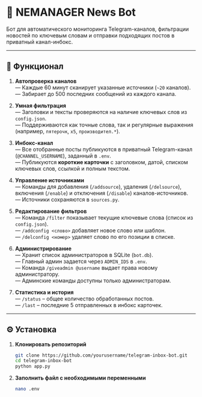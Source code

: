 # 📡 NEMANAGER News Bot

Бот для автоматического мониторинга Telegram-каналов, фильтрации новостей по ключевым словам и отправки подходящих постов в приватный канал-инбокс.

---

## 🚀 Функционал

1. **Автопроверка каналов**  
   — Каждые 60 минут сканирует указанные источники (`~20` каналов).  
   — Забирает до 500 последних сообщений из каждого канала.  

2. **Умная фильтрация**  
   — Заголовки и тексты проверяются на наличие ключевых слов из `config.json`.  
   — Поддерживаются как точные слова, так и регулярные выражения (например, `пятерочк`, `x5`, `производител.*`).  

3. **Инбокс-канал**  
   — Все отобранные посты публикуются в приватный Telegram-канал (`@CHANNEL_USERNAME`), заданный в `.env`.  
   — Публикуются **короткие карточки** с заголовком, датой, списком ключевых слов, ссылкой и полным текстом.  

4. **Управление источниками**  
   — Команды для добавления (`/addsource`), удаления (`/delsource`), включения (`/enable`) и отключения (`/disable`) каналов-источников.  
   — Источники сохраняются в `sources.py`.  

5. **Редактирование фильтров**  
   — Команда `/filter` показывает текущие ключевые слова (список из `config.json`).  
   — `/addconfig <слово>` добавляет новое слово или шаблон.  
   — `/delconfig <номер>` удаляет слово по его позиции в списке.  

6. **Администрирование**  
   — Хранит список администраторов в SQLite (`bot.db`).  
   — Главный админ задается через `ADMIN_IDS` в `.env`.  
   — Команда `/giveadmin @username` выдает права новому администратору.  
   — Админские команды доступны только администраторам.  

7. **Статистика и история**  
   — `/status` – общее количество обработанных постов.  
   — `/last` – последние 5 отправленных в инбокс карточек.  

---

## ⚙️ Установка


1. **Клонировать репозиторий**
   ```bash
   git clone https://github.com/yourusername/telegram-inbox-bot.git
   cd telegram-inbox-bot
   python app.py
2. **Заполнить файл с необходимыми переменными**
   ```bash
   nano .env
